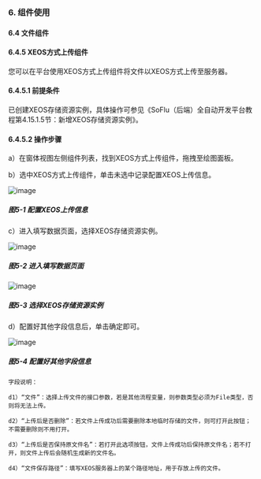 ### 6. 组件使用

#### 6.4 文件组件

#### 6.4.5 XEOS方式上传组件

您可以在平台使用XEOS方式上传组件将文件以XEOS方式上传至服务器。

#### 6.4.5.1 前提条件

已创建XEOS存储资源实例，具体操作可参见《SoFlu（后端）全自动开发平台教程第4.15.1.5节：新增XEOS存储资源实例》。

#### 6.4.5.2 操作步骤

a）在窗体视图左侧组件列表，找到XEOS方式上传组件，拖拽至绘图面板。

b）选中XEOS方式上传组件，单击未选中记录配置XEOS上传信息。

![image](https://user-images.githubusercontent.com/79617492/209294571-6f35212a-5cbd-4bb5-92a4-0521bc89279c.png)

##### 图5-1 配置XEOS上传信息

c）进入填写数据页面，选择XEOS存储资源实例。

![image](https://user-images.githubusercontent.com/79617492/209294585-06cc4585-6343-41b5-822f-11dedfbde2c7.png)

##### 图5-2 进入填写数据页面

![image](https://user-images.githubusercontent.com/79617492/209294608-32abb0b3-79a7-41b1-8069-fdd64d50d93b.png)

##### 图5-3 选择XEOS存储资源实例

d）配置好其他字段信息后，单击确定即可。

![image](https://user-images.githubusercontent.com/79617492/209297534-2a3c99d7-7375-424e-b435-0edab946ef63.png)

##### 图5-4 配置好其他字段信息

```
字段说明：

d1）“文件”：选择上传文件的接口参数，若是其他流程变量，则参数类型必须为File类型，否则将无法上传。

d2）“上传后是否删除”：若文件上传成功后需要删除本地临时存储的文件，则可打开此按钮；不需要删除则不用打开。

d3）“上传后是否保持原文件名”：若打开此选项按钮，文件上传成功后保持原文件名；若不打开，则文件上传后会随机生成新的文件名。

d4）“文件保存路径”：填写XEOS服务器上的某个路径地址，用于存放上传的文件。
```
